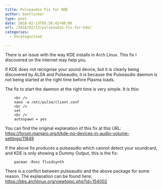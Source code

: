 ```yaml
---
title: Pulseaudio Fix for KDE
author: bootlicker
type: post
date: 2018-02-13T05:58:42+00:00
url: /2018/02/13/pulseaudio-fix-for-kde/
categories:
  - Uncategorised

---
```

There is an issue with the way KDE installs in Arch Linux. This fix I discovered on the internet may help you.

If KDE does not recognise your sound device, but it is clearly being discovered by ALSA and Pulseaudio, it is because the Pulseaudio daemon is not being started at the right time before Plasma loads.

The fix to start the daemon at the right time is very simple. It is this:

<p style="padding-left: 30px;">
  <code>&lt;br />
nano -w /etc/pulse/client.conf</code><br /> <code>&lt;br />
set</code><br /> <code>&lt;br />
autospawn = yes</code>
</p>

You can find the original explanation of this fix at this URL: <https://forum.manjaro.org/t/kde-no-devices-in-audio-volume-settings/11849>

If the above fix produces a pulseaudio which cannot detect your soundcard, and KDE is only showing a Dummy Output, this is the fix:

<div class="codebox">
  <pre style="padding-left: 30px;"><code>pacman -Rsnc fluidsynth</code></pre>
</div>

There is a conflict between pulseaudio and the above package for some reason. The explanation can be found here: <https://bbs.archlinux.org/viewtopic.php?id=154002>